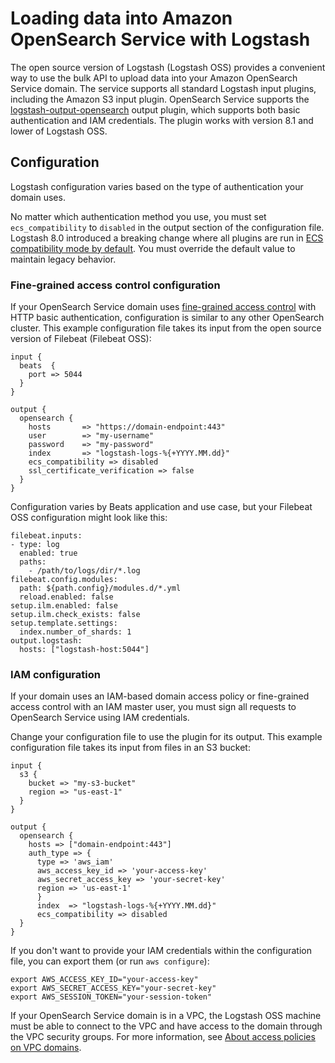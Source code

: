 # Loading data into Amazon OpenSearch Service with Logstash<a name="managedomains-logstash"></a>

The open source version of Logstash \(Logstash OSS\) provides a convenient way to use the bulk API to upload data into your Amazon OpenSearch Service domain\. The service supports all standard Logstash input plugins, including the Amazon S3 input plugin\. OpenSearch Service supports the [logstash\-output\-opensearch](https://github.com/opensearch-project/logstash-output-opensearch) output plugin, which supports both basic authentication and IAM credentials\. The plugin works with version 8\.1 and lower of Logstash OSS\.

## Configuration<a name="logstash-config"></a>

Logstash configuration varies based on the type of authentication your domain uses\.

No matter which authentication method you use, you must set `ecs_compatibility` to `disabled` in the output section of the configuration file\. Logstash 8\.0 introduced a breaking change where all plugins are run in [ECS compatibility mode by default](https://www.elastic.co/guide/en/logstash/current/ecs-ls.html#_specific_plugin_instance)\. You must override the default value to maintain legacy behavior\.

### Fine\-grained access control configuration<a name="logstash-config-fgac"></a>

If your OpenSearch Service domain uses [fine\-grained access control](fgac.md) with HTTP basic authentication, configuration is similar to any other OpenSearch cluster\. This example configuration file takes its input from the open source version of Filebeat \(Filebeat OSS\):

```
input {
  beats  {
    port => 5044
  }
}

output {
  opensearch {
    hosts       => "https://domain-endpoint:443"
    user        => "my-username"
    password    => "my-password"
    index       => "logstash-logs-%{+YYYY.MM.dd}"
    ecs_compatibility => disabled
    ssl_certificate_verification => false
  }
}
```

Configuration varies by Beats application and use case, but your Filebeat OSS configuration might look like this:

```
filebeat.inputs:
- type: log
  enabled: true
  paths:
    - /path/to/logs/dir/*.log
filebeat.config.modules:
  path: ${path.config}/modules.d/*.yml
  reload.enabled: false
setup.ilm.enabled: false
setup.ilm.check_exists: false
setup.template.settings:
  index.number_of_shards: 1
output.logstash:
  hosts: ["logstash-host:5044"]
```

### IAM configuration<a name="logstash-config-iam"></a>

If your domain uses an IAM\-based domain access policy or fine\-grained access control with an IAM master user, you must sign all requests to OpenSearch Service using IAM credentials\.

Change your configuration file to use the plugin for its output\. This example configuration file takes its input from files in an S3 bucket:

```
input {
  s3 {
    bucket => "my-s3-bucket"
    region => "us-east-1"
  }
}

output {        
  opensearch {     
    hosts => ["domain-endpoint:443"]             
    auth_type => {    
      type => 'aws_iam'     
      aws_access_key_id => 'your-access-key'     
      aws_secret_access_key => 'your-secret-key'     
      region => 'us-east-1'         
      }         
      index  => "logstash-logs-%{+YYYY.MM.dd}"  
      ecs_compatibility => disabled    
  }            
}
```

If you don't want to provide your IAM credentials within the configuration file, you can export them \(or run `aws configure`\):

```
export AWS_ACCESS_KEY_ID="your-access-key"
export AWS_SECRET_ACCESS_KEY="your-secret-key"
export AWS_SESSION_TOKEN="your-session-token"
```

If your OpenSearch Service domain is in a VPC, the Logstash OSS machine must be able to connect to the VPC and have access to the domain through the VPC security groups\. For more information, see [About access policies on VPC domains](vpc.md#vpc-security)\.